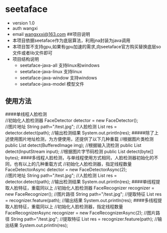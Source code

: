 # seetaface
* version 1.0
* auth wangxi
* email wangxxxi@163.com
##项目说明
* 本项目依据seetaface作为底层算法，利用jna封装为java调用
* 本项目暂不支持gpu,如果有gpu加速的需求,向seetaface官方购买替换底层so文件或者lib文件即可
* 项目结构说明
  * seetaface-java-all 支持linux和windows
  * seetaface-java-linux 支持linux
  * seetaface-java-window 支持windows
  * seetaface-java-model 模型文件
## 使用方法
####单线程人脸检测     
    //初始化人脸检测器
    FaceDetector detector = new FaceDetector();  
    //图片地址
    String path="/test.jpg";
    //人脸检测
    List<FaceRect> res = detector.detect(path);
    //输出检测结果
    System.out.println(res);
#####除了上述使用图片地址检测，为方便使用，还提供了以下几种重载
    //根据图片类检测
    public List<FaceRect> detect(BufferedImage img);
    //根据输入流检测
    public List<FaceRect> detect(InputStream input);
    //根据图片字节码检测
    public List<FaceRect> detect(byte[] bytes);
####多线程人脸检测，与单线程使用方式相同，人脸检测器初始化的不同，也有以上的几种重载方式
    //初始化人脸检测器，指定线程数量
    FaceDetectorAsync detector = new FaceDetectorAsync(2);  
    //图片地址
    String path="/test.jpg";
    //人脸检测
    List<FaceRect> res = detector.detect(path);
    //输出检测结果
    System.out.println(res);
####单线程提取人脸特征，重载同以上
    //初始化人脸检测器
    FaceRecognizer recognizer = new FaceRecognizer();
    //图片路径
    String path="/test.jpg";
    //提取特征
    List<FaceFeature> res = recognizer.feature(path);
    //输出结果
    System.out.println(res); 
####多线程提取人脸特征，重载同以上
    //初始化人脸检测器，指定线程数量
    FaceRecognizerAsync recognizer = new FaceRecognizerAsync(2);
    //图片路径
    String path="/test.jpg";
    //提取特征
    List<FaceFeature> res = recognizer.feature(path);
    //输出结果
    System.out.println(res);
    